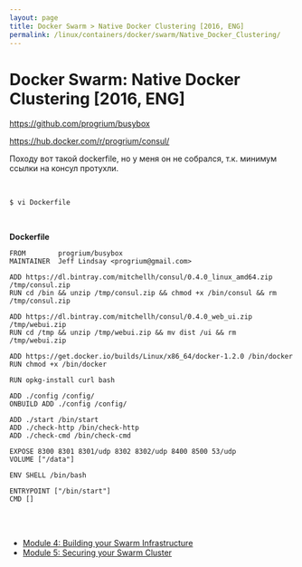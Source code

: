 ```yaml
---
layout: page
title: Docker Swarm > Native Docker Clustering [2016, ENG]
permalink: /linux/containers/docker/swarm/Native_Docker_Clustering/
---
```


# Docker Swarm: Native Docker Clustering [2016, ENG]


https://github.com/progrium/busybox


https://hub.docker.com/r/progrium/consul/


Походу вот такой dockerfile, но у меня он не собрался, т.к. минимум ссылки на консул протухли.


<br/>

    $ vi Dockerfile

<br/>


**Dockerfile**

    FROM 		progrium/busybox
    MAINTAINER 	Jeff Lindsay <progrium@gmail.com>

    ADD https://dl.bintray.com/mitchellh/consul/0.4.0_linux_amd64.zip /tmp/consul.zip
    RUN cd /bin && unzip /tmp/consul.zip && chmod +x /bin/consul && rm /tmp/consul.zip

    ADD https://dl.bintray.com/mitchellh/consul/0.4.0_web_ui.zip /tmp/webui.zip
    RUN cd /tmp && unzip /tmp/webui.zip && mv dist /ui && rm /tmp/webui.zip

    ADD https://get.docker.io/builds/Linux/x86_64/docker-1.2.0 /bin/docker
    RUN chmod +x /bin/docker

    RUN opkg-install curl bash

    ADD ./config /config/
    ONBUILD ADD ./config /config/

    ADD ./start /bin/start
    ADD ./check-http /bin/check-http
    ADD ./check-cmd /bin/check-cmd

    EXPOSE 8300 8301 8301/udp 8302 8302/udp 8400 8500 53/udp
    VOLUME ["/data"]

    ENV SHELL /bin/bash

    ENTRYPOINT ["/bin/start"]
    CMD []



<br/>
<br/>


<ul>
    <li>
        <a href="/linux/containers/docker/swarm/Native_Docker_Clustering/Building_Your_Swarm_Infrastructure/">Module 4: Building your Swarm Infrastructure</a>
    </li>
    <li>
        <a href="/linux/containers/docker/swarm/Native_Docker_Clustering/Securing_your_Swarm_Cluster/">Module 5: Securing your Swarm Cluster</a>
    </li>
</ul>
